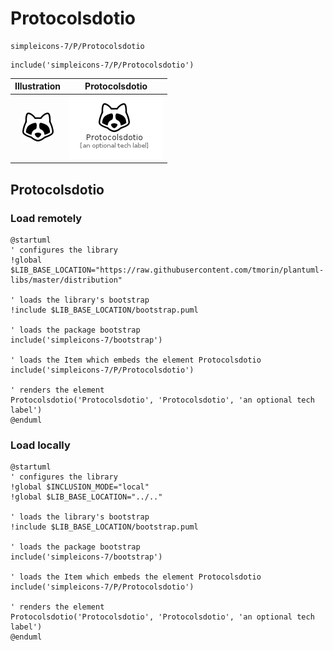 # Protocolsdotio


```text
simpleicons-7/P/Protocolsdotio
```

```text
include('simpleicons-7/P/Protocolsdotio')
```



| Illustration | Protocolsdotio |
| :---: | :---: |
| ![illustration for Illustration](../../simpleicons-7/P/Protocolsdotio.png) | ![illustration for Protocolsdotio](../../simpleicons-7/P/Protocolsdotio.Local.png) |




## Protocolsdotio

### Load remotely
```plantuml
@startuml
' configures the library
!global $LIB_BASE_LOCATION="https://raw.githubusercontent.com/tmorin/plantuml-libs/master/distribution"

' loads the library's bootstrap
!include $LIB_BASE_LOCATION/bootstrap.puml

' loads the package bootstrap
include('simpleicons-7/bootstrap')

' loads the Item which embeds the element Protocolsdotio
include('simpleicons-7/P/Protocolsdotio')

' renders the element
Protocolsdotio('Protocolsdotio', 'Protocolsdotio', 'an optional tech label')
@enduml
```

### Load locally
```plantuml
@startuml
' configures the library
!global $INCLUSION_MODE="local"
!global $LIB_BASE_LOCATION="../.."

' loads the library's bootstrap
!include $LIB_BASE_LOCATION/bootstrap.puml

' loads the package bootstrap
include('simpleicons-7/bootstrap')

' loads the Item which embeds the element Protocolsdotio
include('simpleicons-7/P/Protocolsdotio')

' renders the element
Protocolsdotio('Protocolsdotio', 'Protocolsdotio', 'an optional tech label')
@enduml
```

